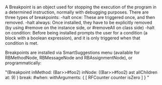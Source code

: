 A Breakpoint is an object used for stopping the execution of the program in a determined instruction, normally with debugging purposes. 
There are three types of breakpoints:
-halt once: These are triggered once, and then removed.
-halt always: Once installed, they have to be explicitly removed (by using #remove on the instance side, or #removeAll on class side)
-halt on condition: Before being installed prompts the user for a condition (a block with a boolean expression), and it is only triggered when that condition is met.

Breakpoints are installed via SmartSuggestions menu (available for RBMethodNode, RBMessageNode and RBAssignmentNode), or programmatically:

"(Breakpoint inMethod: (Bar>>#foo2) inNode: ((Bar>>#foo2) ast allChildren at: 9) )
break: #when: withArguments: { [ RFCounter counter isZero ] }
"


